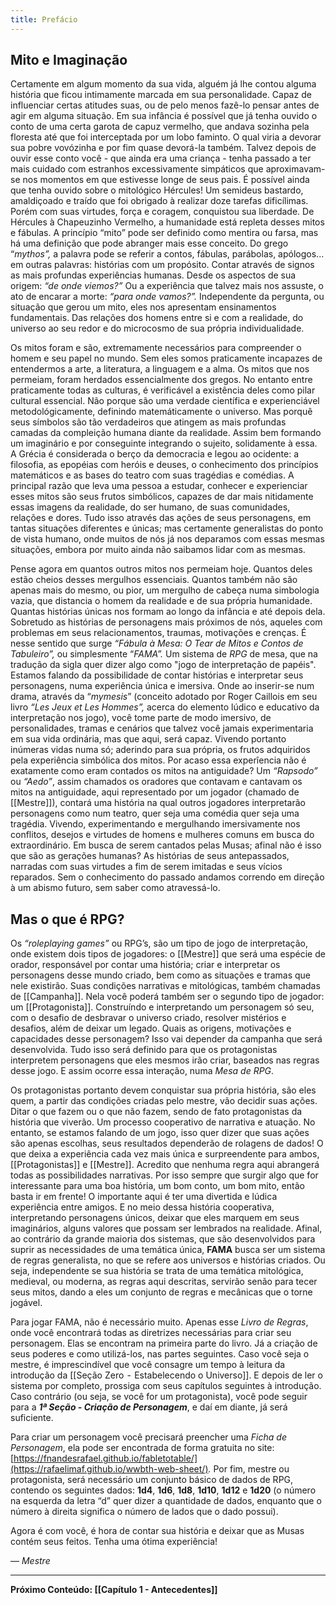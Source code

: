 ```yaml
---
title: Prefácio
---
```

## Mito e Imaginação

Certamente em algum momento da sua vida, alguém já lhe contou alguma história que ficou intimamente marcada em sua personalidade. Capaz de influenciar certas atitudes suas, ou de pelo menos fazê-lo pensar antes de agir em alguma situação. Em sua infância é possível que já tenha ouvido o conto de uma certa garota de capuz vermelho, que andava sozinha pela floresta até que foi interceptada por um lobo faminto. O qual viria a devorar sua pobre vovózinha e por fim quase devorá-la também. Talvez depois de ouvir esse conto você - que ainda era uma criança - tenha passado a ter mais cuidado com estranhos excessivamente simpáticos que aproximavam-se nos momentos em que estivesse longe de seus pais. É possível ainda que tenha ouvido sobre o mitológico Hércules! Um semideus bastardo, amaldiçoado e traído que foi obrigado à realizar doze tarefas dificílimas. Porém com suas virtudes, força e coragem, conquistou sua liberdade. De Hércules à Chapeuzinho Vermelho, a humanidade está repleta desses mitos e fábulas. A princípio “mito” pode ser definido como mentira ou farsa, mas há uma definição que pode abranger mais esse conceito. Do grego “_mythos”,_ a palavra pode se referir a contos, fábulas, parábolas, apólogos... em outras palavras: histórias com um propósito. Contar através de signos as mais profundas experiências humanas. Desde os aspectos de sua origem: _“de onde viemos?”_ Ou a experiência que talvez mais nos assuste, o ato de encarar a morte: _“para onde vamos?”._ Independente da pergunta, ou situação que gerou um mito, eles nos apresentam ensinamentos fundamentais. Das relações dos homens entre si e com a realidade, do universo ao seu redor e do microcosmo de sua própria individualidade.

Os mitos foram e são, extremamente necessários para compreender o homem e seu papel no mundo. Sem eles somos praticamente incapazes de entendermos a arte, a literatura, a linguagem e a alma. Os mitos que nos permeiam, foram herdados essencialmente dos gregos. No entanto entre praticamente todas as culturas, é verificável a existência deles como pilar cultural essencial. Não porque são uma verdade científica e experienciável metodológicamente, definindo matemáticamente o universo. Mas porquê seus símbolos são tão verdadeiros que atingem as mais profundas camadas da compleição humana diante da realidade. Assim bem formando um imaginário e por conseguinte integrando o sujeito, solidamente à essa. A Grécia é considerada o berço da democracia e legou ao ocidente: a filosofia, as epopéias com heróis e deuses, o conhecimento dos princípios matemáticos e as bases do teatro com suas tragédias e comédias. A principal razão que leva uma pessoa a estudar, conhecer e experienciar esses mitos são seus frutos simbólicos, capazes de dar mais nitidamente essas imagens da realidade, do ser humano, de suas comunidades, relações e dores. Tudo isso através das ações de seus personagens, em tantas situações diferentes e únicas; mas certamente generalistas do ponto de vista humano, onde muitos de nós já nos deparamos com essas mesmas situações, embora por muito ainda não saibamos lidar com as mesmas.

Pense agora em quantos outros mitos nos permeiam hoje. Quantos deles estão cheios desses mergulhos essenciais. Quantos também não são apenas mais do mesmo, ou pior, um mergulho de cabeça numa simbologia vazia, que distancia o homem da realidade e de sua própria humanidade. Quantas histórias únicas nos formam ao longo da infância e até depois dela. Sobretudo as histórias de personagens mais próximos de nós, aqueles com problemas em seus relacionamentos, traumas, motivações e crenças. É nesse sentido que surge _“Fábula à Mesa: O Tear de Mitos e Contos de Tabuleiro”,_ ou simplesmente “_FAMA”._ Um sistema de _RPG_ de mesa, que na tradução da sigla quer dizer algo como "jogo de interpretação de papéis". Estamos falando da possibilidade de contar histórias e interpretar seus personagens, numa experiência única e imersiva. Onde ao inserir-se num drama, através da “_mymesis_” (conceito adotado por Roger Caillois em seu livro _“Les Jeux et Les Hommes”,_ acerca do elemento lúdico e educativo da interpretação nos jogo), você tome parte de modo imersivo, de personalidades, tramas e cenários que talvez você jamais experimentaria em sua vida ordinária, mas que aqui, será capaz. Vivendo portanto inúmeras vidas numa só; aderindo para sua própria, os frutos adquiridos pela experiência simbólica dos mitos. Por acaso essa experîencia não é exatamente como eram contados os mitos na antiguidade? Um _“Rapsodo”_ ou _“Aedo”_, assim chamados os oradores que contavam e cantavam os mitos na antiguidade, aqui representado por um jogador (chamado de [[Mestre]]), contará uma história na qual outros jogadores interpretarão personagens como num teatro, quer seja uma comédia quer seja uma tragédia. Vivendo, experimentando e mergulhando imersivamente nos conflitos, desejos e virtudes de homens e mulheres comuns em busca do extraordinário. Em busca de serem cantados pelas Musas; afinal não é isso que são as gerações humanas? As histórias de seus antepassados, narradas com suas virtudes a fim de serem imitadas e seus vícios reparados. Sem o conhecimento do passado andamos correndo em direção à um abismo futuro, sem saber como atravessá-lo.

## Mas o que é RPG?

Os _“roleplaying games”_ ou RPG’s, são um tipo de jogo de interpretação, onde existem dois tipos de jogadores: o [[Mestre]] que será uma espécie de orador, responsável por contar uma história; criar e interpretar os personagens desse mundo criado, bem como as situações e tramas que nele existirão. Suas condições narrativas e mitológicas, também chamadas de [[Campanha]]. Nela você poderá também ser o segundo tipo de jogador: um [[Protagonista]]. Construíndo e interpretando um personagem só seu, com o desafio de desbravar o universo criado, resolver mistérios e desafios, além de deixar um legado. Quais as origens, motivações e capacidades desse personagem? Isso vai depender da campanha que será desenvolvida. Tudo isso será definido para que os protagonistas interpretem personagens que eles mesmos irão criar, baseados nas regras desse jogo. E assim ocorre essa interação, numa _Mesa_ _de RPG_.

Os protagonistas portanto devem conquistar sua própria história, são eles quem, a partir das condições criadas pelo mestre, vão decidir suas ações. Ditar o que fazem ou o que não fazem, sendo de fato protagonistas da história que viverão. Um processo cooperativo de narrativa e atuação. No entanto, se estamos falando de um jogo, isso quer dizer que suas ações são apenas escolhas, seus resultados dependerão de rolagens de dados! O que deixa a experiência cada vez mais única e surpreendente para ambos, [[Protagonistas]] e [[Mestre]]. Acredito que nenhuma regra aqui abrangerá todas as possibilidades narrativas. Por isso sempre que surgir algo que for interessante para uma boa história, um bom conto, um bom mito, então basta ir em frente! O importante aqui é ter uma divertida e lúdica experiência entre amigos. E no meio dessa história cooperativa, interpretando personagens únicos, deixar que eles marquem em seus imaginários, alguns valores que possam ser lembrados na realidade. Afinal, ao contrário da grande maioria dos sistemas, que são desenvolvidos para suprir as necessidades de uma temática única, **FAMA** busca ser um sistema de regras generalista, no que se refere aos universos e histórias criados. Ou seja, independente se sua história se trata de uma temática mitológica, medieval, ou moderna, as regras aqui descritas, servirão senão para tecer seus mitos, dando a eles um conjunto de regras e mecânicas que o torne jogável.

Para jogar FAMA, não é necessário muito. Apenas esse _Livro de Regras_, onde você encontrará todas as diretrizes necessárias para criar seu personagem. Elas se encontram na primeira parte do livro. Já a criação de seus poderes e como utilizá-los, nas partes seguintes. Caso você seja o mestre, é imprescindível que você consagre um tempo à leitura da introdução da [[Seção Zero  -  Estabelecendo o Universo]]. E depois de ler o sistema por completo, prossiga com seus capítulos seguintes à introdução. Caso contrário (ou seja, se você for um protagonista), você pode seguir para a ***1ª Seção - Criação de Personagem***, e daí em diante, já será suficiente.

Para criar um personagem você precisará preencher uma _Ficha de Personagem_, ela pode ser encontrada de forma gratuita no site: [https://fnandesrafael.github.io/fabletotable/](https://rafaelimaf.github.io/wwbth-web-sheet/)_._ Por fim, mestre ou protagonista, será necessário um conjunto básico de dados de RPG, contendo os seguintes dados: **1d4**, **1d6**, **1d8**, **1d10**, **1d12** e **1d20** (o número na esquerda da letra “d” quer dizer a quantidade de dados, enquanto que o número à direita significa o número de lados que o dado possui).

Agora é com você, é hora de contar sua história e deixar que as Musas contém seus feitos. Tenha uma ótima experiência!

— *Mestre*
***
**Próximo Conteúdo: [[Capítulo 1 - Antecedentes]]**